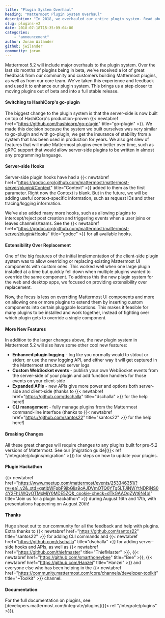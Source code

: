 ```yaml
---
title: "Plugin System Overhaul"
heading: "Mattermost Plugin System Overhaul"
description: "In 2018, we overhauled our entire plugin system. Read about the biggest challenges and takeaways from that experience."
slug: plugins-v2
date: 2018-07-18T15:35:09-04:00
categories:
    - "announcement"
author: Joram Wilander
github: jwilander
community: joram
---
```


Mattermost 5.2 will include major overhauls to the plugin system. Over the last six months of plugins being in beta, we've received a lot of great feedback from our community and customers building Mattermost plugins, as well as from our core team. We've taken this experience and feedback and used it to enhance our plugin system. This brings us a step closer to moving plugins out of beta and into a full stable release.

#### Switching to HashiCorp's go-plugin
The biggest change to the plugin system is that the server-side is now built on top of HashiCorp's production-proven {{< newtabref href="https://github.com/hashicorp/go-plugin" title="go-plugin" >}}. We made this decision because the system we built ourselves was very similar to go-plugin and with go-plugin, we get the insurance of stability from a system that has been used in production for years. We also get slew of features that will make Mattermost plugins even better over time, such as gRPC support that would allow server-side plugins to be written in almost any programming language.

#### Server-side Hooks
Server-side plugin hooks have had a {{< newtabref href="https://godoc.org/github.com/mattermost/mattermost-server/plugin#Context" title="Context" >}} added to them as the first parameter. Right now the Context is blank. But in the future, we will be adding useful context-specific information, such as request IDs and other tracing/logging information.

We've also added many more hooks, such as allowing plugins to intercept/reject post creation and triggering events when a user joins or leaves channels/teams. See the {{< newtabref href="https://godoc.org/github.com/mattermost/mattermost-server/plugin#Hooks" title="godoc" >}} for all available hooks.

#### Extensibility Over Replacement
One of the big features of the initial implementation of the client-side plugin system was to allow overriding or replacing existing Mattermost UI components with custom ones. This worked well when one large plugin installed at a time but quickly fell down when multiple plugins wanted to override the same component. To address this the new plugin system for the web and desktop apps, we focused on providing extensibility over replacement.

Now, the focus is less on overriding Mattermost UI components and more on allowing one or more plugins to extend them by inserting custom components into certain pluggable locations. This makes it feasible for many plugins to be installed and work together, instead of fighting over which plugin gets to override a single component.

#### More New Features
In addition to the larger changes above, the new plugin system in Mattermost 5.2 will also have some other cool new features:

* __Enhanced plugin logging__ - log like you normally would to stdout or stderr, or use the new logging API, and either way it will get captured in the Mattermost structured server logs
* __Custom WebSocket events__ - publish your own WebSocket events from the server-side of your plugin and add function handlers for those events on your client-side
* __Expanded APIs__ - new APIs give more power and options both server-side and client-side (thanks to {{< newtabref href="https://github.com/dschalla" title="dschalla" >}} for the help here!)
* __CLI management__ - fully manage plugins from the Mattermost command-line interface (thanks to {{< newtabref href="https://github.com/santos22" title="santos22" >}} for the help here!)

#### Breaking Changes
All these great changes will require changes to any plugins built for pre-5.2 versions of Mattermost. See our [migration guide]({{< ref "/integrate/plugins/migration" >}}) for steps on how to update your plugins.

#### Plugin Hackathon
{{< newtabref href="https://www.meetup.com/mattermost/events/253346351/?rv=ea1_v2&_xtd=gatlbWFpbF9jbGlja9oAJDVmOTQ0YTg5LTJiNWYtNDRjNS04Y2FhLWQyOTMxMjY0MDE5ZQ&_cookie-check=dTkGAAOqZWt6N4bI" title="Join us for a plugin hackathon" >}} during August 16th and 17th, with presentations happening on August 20th!

#### Thanks
Huge shout out to our community for all the feedback and help with plugins. Extra thanks to {{< newtabref href="https://github.com/santos22" title="santos22" >}} for adding CLI commands and {{< newtabref href="https://github.com/dschalla" title="dschalla" >}} for adding server-side hooks and APIs, as well as {{< newtabref href="https://github.com/thiefmaster" title="ThiefMaster" >}}, {{< newtabref href="https://github.com/smarthoneybee" title="Bee" >}}, {{< newtabref href="https://github.com/Hanzei" title="Hanzei" >}} and everyone else who has been helping in the {{< newtabref href="https://community.mattermost.com/core/channels/developer-toolkit" title="~Toolkit" >}} channel.

#### Documentation
For the full documentation on plugins, see [developers.mattermost.com/integrate/plugins]({{< ref "/integrate/plugins" >}}).

